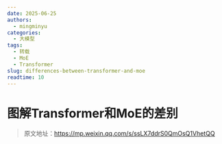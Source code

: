 ```yaml
---
date: 2025-06-25
authors:
  - mingminyu
categories:
  - 大模型
tags:
  - 转载
  - MoE
  - Transformer
slug: differences-between-transformer-and-moe
readtime: 10
---
```


# 图解Transformer和MoE的差别

> 原文地址：https://mp.weixin.qq.com/s/ssLX7ddrS0QmOsQ1VhetQQ

